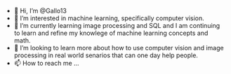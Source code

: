 - 👋 Hi, I’m @Gallo13
- 👀 I’m interested in machine learning, specifically computer vision.
- 🌱 I’m currently learning image processing and SQL and I am continuing to learn and refine my knowlege of machine learning concepts and math.
- 💞️ I’m looking to learn more about how to use computer vision and image processing in real world senarios that can one day help people.
- 📫 How to reach me ...

<!---
Gallo13/Gallo13 is a ✨ special ✨ repository because its `README.md` (this file) appears on your GitHub profile.
You can click the Preview link to take a look at your changes.
--->
